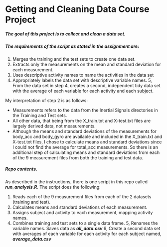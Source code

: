 # Getting and Cleaning Data Course Project

##### The goal of this project is to collect and clean a data set.

##### The requirements of the script as stated in the assignment are:
1. Merges the training and the test sets to create one data set.
2. Extracts only the measurements on the mean and standard deviation for each measurement.
3. Uses descriptive activity names to name the activities in the data set
4. Appropriately labels the data set with descriptive variable names.
5, From the data set in step 4, creates a second, independent tidy data set with the average of each variable for each activity and each subject.

My interpretation of step 2 is as follows:

- Measurements refers to the data from the Inertial Signals directories in the Training and Test sets.  
- All other data, that being from the X_train.txt and X-test.txt files are largely derived data, not measurements.
- Although the means and standard deviations of the measurements for body_acc and body_gyro are available and included in the X_train.txt and X-test.txt files, I chose to calculate means and standard deviations since I could not find the average for total_acc measurements.  So there is an additional step of calculating means and standard deviations from each of the 9 measurement files from both the training and test data.

##### Repo contents.
As described in the instructions, there is one script in this repo called <b><i>run_analysis.R</i></b>.  The script does the following:

1. Reads each of the 9 measurement files from each of the 2 datasets (training and test).
2. Calculates means and standard deviations of each measurement.
3. Assigns subject and activity to each measurement, mapping activity names.
4. Combines training and test sets to a single data frame.
5, Renames the variable names.  Saves data as <b><i>all_data.csv</i></b>
6, Create a second data set with averages of each variable for each activity for each subject named, <b><i>average_data.csv</i></b>
